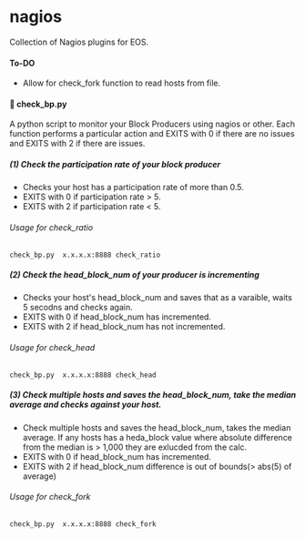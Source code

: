 # nagios

Collection of Nagios plugins for EOS.

#### To-DO

* Allow for check_fork function to read hosts from file.


####  📌 check_bp.py


A python script to monitor your Block Producers using nagios or other.
Each function performs a particular action and EXITS with 0 if there are no issues and EXITS with 2 if there are issues. 



#####  (1) Check the participation rate of your block producer 

* Checks your host has a participation rate of more than 0.5.
* EXITS with 0 if participation rate > 5.
* EXITS with 2 if participation rate < 5.

###### Usage for check_ratio
`check_bp.py  x.x.x.x:8888 check_ratio`



#####  (2) Check the head_block_num of your producer is incrementing 

* Checks your host's head_block_num and saves that as a varaible, waits 5 secodns and checks again.
* EXITS with 0 if head_block_num has incremented. 
* EXITS with 2 if head_block_num has not incremented. 

###### Usage for check_head
`check_bp.py  x.x.x.x:8888 check_head`



#####  (3) Check multiple hosts and saves the head_block_num, take the median average and checks against your host.

* Check multiple hosts and saves the head_block_num, takes the median average. If any hosts has a heda_block value where absolute difference from the median is > 1,000 they are exlucded from the calc.
* EXITS with 0 if head_block_num has incremented. 
* EXITS with 2 if head_block_num difference is out of bounds(> abs(5) of average)

###### Usage for check_fork
`check_bp.py  x.x.x.x:8888 check_fork`


